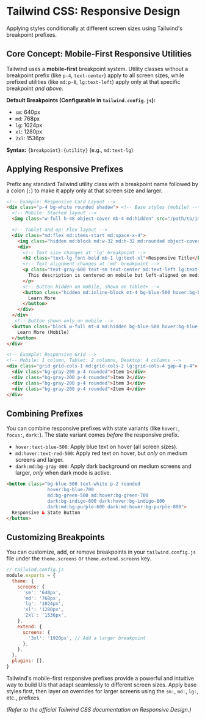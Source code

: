 # Tailwind CSS: Responsive Design

Applying styles conditionally at different screen sizes using Tailwind's breakpoint prefixes.

## Core Concept: Mobile-First Responsive Utilities

Tailwind uses a **mobile-first** breakpoint system. Utility classes without a breakpoint prefix (like `p-4`, `text-center`) apply to all screen sizes, while prefixed utilities (like `md:p-8`, `lg:text-left`) apply only at that specific breakpoint *and above*.

**Default Breakpoints (Configurable in `tailwind.config.js`):**

*   `sm`: 640px
*   `md`: 768px
*   `lg`: 1024px
*   `xl`: 1280px
*   `2xl`: 1536px

**Syntax:** `{breakpoint}:{utility}` (e.g., `md:text-lg`)

## Applying Responsive Prefixes

Prefix any standard Tailwind utility class with a breakpoint name followed by a colon (`:`) to make it apply only at that screen size and larger.

```html
<!-- Example: Responsive Card Layout -->
<div class="p-4 bg-white rounded shadow"> <!-- Base styles (mobile) -->
  <!-- Mobile: Stacked layout -->
  <img class="w-full h-48 object-cover mb-4 md:hidden" src="/path/to/image.jpg" alt="Feature image"> <!-- Image only on mobile -->

  <!-- Tablet and up: Flex layout -->
  <div class="md:flex md:items-start md:space-x-4">
    <img class="hidden md:block md:w-32 md:h-32 md:rounded object-cover" src="/path/to/image.jpg" alt="Feature image"> <!-- Image only on tablet+ -->
    <div>
      <!-- Text size changes at 'lg' breakpoint -->
      <h2 class="text-lg font-bold mb-1 lg:text-xl">Responsive Title</h2>
      <!-- Text alignment changes at 'md' breakpoint -->
      <p class="text-gray-600 text-sm text-center md:text-left lg:text-base">
        This description is centered on mobile but left-aligned on medium screens and larger. The text size also increases on large screens.
      </p>
      <!-- Button hidden on mobile, shown on tablet+ -->
      <button class="hidden md:inline-block mt-4 bg-blue-500 hover:bg-blue-700 text-white py-1 px-3 rounded text-sm">
        Learn More
      </button>
    </div>
  </div>
   <!-- Button shown only on mobile -->
  <button class="block w-full mt-4 md:hidden bg-blue-500 hover:bg-blue-700 text-white py-2 px-4 rounded">
    Learn More (Mobile)
  </button>
</div>

<!-- Example: Responsive Grid -->
<!-- Mobile: 1 column, Tablet: 2 columns, Desktop: 4 columns -->
<div class="grid grid-cols-1 md:grid-cols-2 lg:grid-cols-4 gap-4 p-4">
  <div class="bg-gray-200 p-4 rounded">Item 1</div>
  <div class="bg-gray-200 p-4 rounded">Item 2</div>
  <div class="bg-gray-200 p-4 rounded">Item 3</div>
  <div class="bg-gray-200 p-4 rounded">Item 4</div>
</div>
```

## Combining Prefixes

You can combine responsive prefixes with state variants (like `hover:`, `focus:`, `dark:`). The state variant comes *before* the responsive prefix.

*   `hover:text-blue-500`: Apply blue text on hover (all screen sizes).
*   `md:hover:text-red-500`: Apply red text on hover, but *only* on medium screens and larger.
*   `dark:md:bg-gray-800`: Apply dark background on medium screens and larger, *only* when dark mode is active.

```html
<button class="bg-blue-500 text-white p-2 rounded
               hover:bg-blue-700
               md:bg-green-500 md:hover:bg-green-700
               dark:bg-indigo-600 dark:hover:bg-indigo-800
               dark:md:bg-purple-600 dark:md:hover:bg-purple-800">
  Responsive & State Button
</button>
```

## Customizing Breakpoints

You can customize, add, or remove breakpoints in your `tailwind.config.js` file under the `theme.screens` or `theme.extend.screens` key.

```javascript
// tailwind.config.js
module.exports = {
  theme: {
    screens: {
      'sm': '640px',
      'md': '768px',
      'lg': '1024px',
      'xl': '1280px',
      '2xl': '1536px',
    },
    extend: {
      screens: {
        '3xl': '1920px', // Add a larger breakpoint
      },
    },
  },
  plugins: [],
}
```

Tailwind's mobile-first responsive prefixes provide a powerful and intuitive way to build UIs that adapt seamlessly to different screen sizes. Apply base styles first, then layer on overrides for larger screens using the `sm:`, `md:`, `lg:`, etc., prefixes.

*(Refer to the official Tailwind CSS documentation on Responsive Design.)*